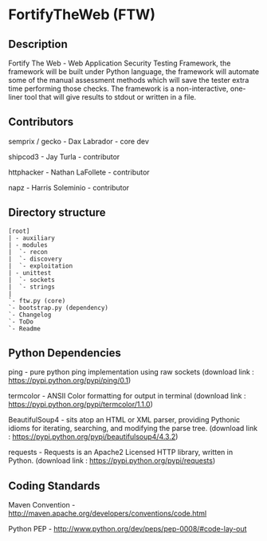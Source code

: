 FortifyTheWeb (FTW)
=====================

Description
----------------
Fortify The Web - Web Application Security Testing Framework, the framework will be built under Python language, the framework will automate some of the manual assessment methods which will save the tester extra time performing those checks. The framework is a non-interactive, one-liner tool that will give results to stdout or written in a file.

Contributors
----------------

semprix / gecko - Dax Labrador - core dev

shipcod3 - Jay Turla - contributor

httphacker - Nathan LaFollete - contributor

napz - Harris Soleminio - contributor

Directory structure
-------------------

	[root]
	| - auxiliary 
    | - modules
    |  `- recon
    |  `- discovery
    |  `- exploitation 
    | - unittest
    |  `- sockets             
    |  `- strings
    |
    `- ftw.py (core)
    `- bootstrap.py (dependency)
	`- Changelog
	`- ToDo
	`- Readme

Python Dependencies
-------------------
ping - pure python ping implementation using raw sockets (download link : https://pypi.python.org/pypi/ping/0.1)

termcolor - ANSII Color formatting for output in terminal (download link : https://pypi.python.org/pypi/termcolor/1.1.0)

BeautifulSoup4 - sits atop an HTML or XML parser, providing Pythonic idioms for iterating, searching, and modifying the parse tree. (download link : https://pypi.python.org/pypi/beautifulsoup4/4.3.2)

requests - Requests is an Apache2 Licensed HTTP library, written in Python. (download link : https://pypi.python.org/pypi/requests)
	
Coding Standards
-------------------
Maven Convention - http://maven.apache.org/developers/conventions/code.html

Python PEP - http://www.python.org/dev/peps/pep-0008/#code-lay-out




